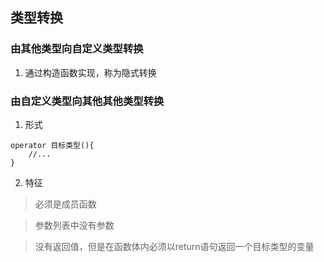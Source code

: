 ## 类型转换
### 由其他类型向自定义类型转换
1. 通过构造函数实现，称为隐式转换

### 由自定义类型向其他其他类型转换
1. 形式
```
operator 目标类型(){
    //...
}
```
2. 特征

>必须是成员函数

>参数列表中没有参数

>没有返回值，但是在函数体内必须以return语句返回一个目标类型的变量